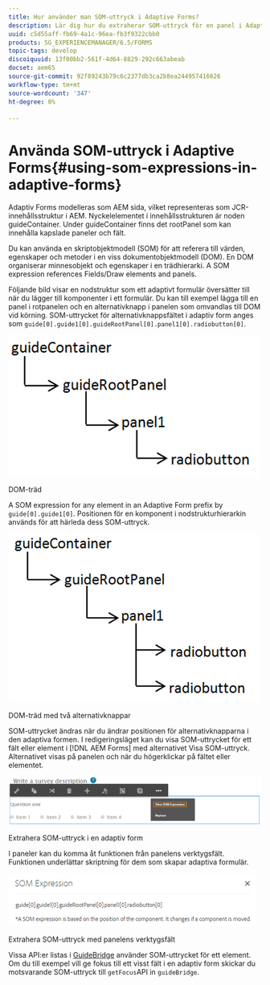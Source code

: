 ```yaml
---
title: Hur använder man SOM-uttryck i Adaptive Forms?
description: Lär dig hur du extraherar SOM-uttryck för en panel i Adaptive Forms.
uuid: c5d55aff-fb69-4a1c-96ea-fb3f9322cbb0
products: SG_EXPERIENCEMANAGER/6.5/FORMS
topic-tags: develop
discoiquuid: 13f00bb2-561f-4d64-8829-292c663abeab
docset: aem65
source-git-commit: 92f89243b79c6c2377db3ca2b8ea244957416626
workflow-type: tm+mt
source-wordcount: '347'
ht-degree: 0%

---
```



# Använda SOM-uttryck i Adaptive Forms{#using-som-expressions-in-adaptive-forms}

Adaptiv Forms modelleras som AEM sida, vilket representeras som JCR-innehållsstruktur i AEM. Nyckelelementet i innehållsstrukturen är noden guideContainer. Under guideContainer finns det rootPanel som kan innehålla kapslade paneler och fält.

Du kan använda en skriptobjektmodell (SOM) för att referera till värden, egenskaper och metoder i en viss dokumentobjektmodell (DOM). En DOM organiserar minnesobjekt och egenskaper i en trädhierarki. A SOM expression references Fields/Draw elements and panels.

Följande bild visar en nodstruktur som ett adaptivt formulär översätter till när du lägger till komponenter i ett formulär. Du kan till exempel lägga till en panel i rotpanelen och en alternativknapp i panelen som omvandlas till DOM vid körning. SOM-uttrycket för alternativknappsfältet i adaptiv form anges som `guide[0].guide1[0].guideRootPanel[0].panel1[0].radiobutton[0]`.

![DOM-träd](assets/hierarchy.png)

DOM-träd

A SOM expression for any element in an Adaptive Form prefix by `guide[0].guide1[0]`. Positionen för en komponent i nodstrukturhierarkin används för att härleda dess SOM-uttryck.

![DOM-träd med två alternativknappar](assets/hierarchy_radio_button.png)

DOM-träd med två alternativknappar

SOM-uttrycket ändras när du ändrar positionen för alternativknapparna i den adaptiva formen. I redigeringsläget kan du visa SOM-uttrycket för ett fält eller element i [!DNL AEM Forms] med alternativet Visa SOM-uttryck. Alternativet visas på panelen och när du högerklickar på fältet eller elementet.

![Extrahera SOM-uttryck i en adaptiv form](assets/som-expressions.png)

Extrahera SOM-uttryck i en adaptiv form

I paneler kan du komma åt funktionen från panelens verktygsfält. Funktionen underlättar skriptning för dem som skapar adaptiva formulär.

![Extrahera SOM-uttryck med panelens verktygsfält](assets/som-expression.png)

Extrahera SOM-uttryck med panelens verktygsfält

Vissa API:er listas i [GuideBridge](https://helpx.adobe.com/aem-forms/6/javascript-api/GuideBridge.html) använder SOM-uttrycket för ett element. Om du till exempel vill ge fokus till ett visst fält i en adaptiv form skickar du motsvarande SOM-uttryck till `getFocus`API in `guideBridge`.
